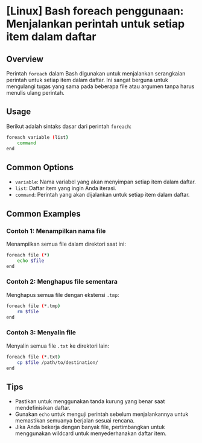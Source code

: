 # [Linux] Bash foreach penggunaan: Menjalankan perintah untuk setiap item dalam daftar

## Overview
Perintah `foreach` dalam Bash digunakan untuk menjalankan serangkaian perintah untuk setiap item dalam daftar. Ini sangat berguna untuk mengulangi tugas yang sama pada beberapa file atau argumen tanpa harus menulis ulang perintah.

## Usage
Berikut adalah sintaks dasar dari perintah `foreach`:

```bash
foreach variable (list)
    command
end
```

## Common Options
- `variable`: Nama variabel yang akan menyimpan setiap item dalam daftar.
- `list`: Daftar item yang ingin Anda iterasi.
- `command`: Perintah yang akan dijalankan untuk setiap item dalam daftar.

## Common Examples

### Contoh 1: Menampilkan nama file
Menampilkan semua file dalam direktori saat ini:

```bash
foreach file (*)
    echo $file
end
```

### Contoh 2: Menghapus file sementara
Menghapus semua file dengan ekstensi `.tmp`:

```bash
foreach file (*.tmp)
    rm $file
end
```

### Contoh 3: Menyalin file
Menyalin semua file `.txt` ke direktori lain:

```bash
foreach file (*.txt)
    cp $file /path/to/destination/
end
```

## Tips
- Pastikan untuk menggunakan tanda kurung yang benar saat mendefinisikan daftar.
- Gunakan `echo` untuk menguji perintah sebelum menjalankannya untuk memastikan semuanya berjalan sesuai rencana.
- Jika Anda bekerja dengan banyak file, pertimbangkan untuk menggunakan wildcard untuk menyederhanakan daftar item.